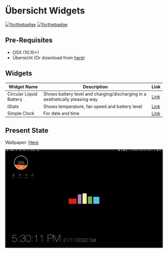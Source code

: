 # Übersicht Widgets
[![forthebadge](https://forthebadge.com/images/badges/powered-by-black-magic.svg)](https://forthebadge.com) [![forthebadge](https://forthebadge.com/images/badges/contains-cat-gifs.svg)](https://forthebadge.com)

## Pre-Requisites

- OSX (10.10+)
- Übersicht (Or download from [here](https://tracesof.net/uebersicht/))

## Widgets

| Widget Name             | Description                                                                  | Link                                                                           |
|-------------------------|------------------------------------------------------------------------------|--------------------------------------------------------------------------------|
| Circular Liquid Battery | Shows battery level and charging/discharging in a aesthetically pleasing way | [Link](http://tracesof.net/uebersicht-widgets/#circular-liquid-battery-widget) |
| iStats                  | Shows temperature, fan speed and battery level                               | [Link](http://tracesof.net/uebersicht-widgets/#istats_widget)                  |
| Simple Clock            | For date and time                                                            | [Link](http://tracesof.net/uebersicht-widgets/#simple-clock)                   |

## Present State

Wallpaper: [Here](http://simpledesktops.com/browse/desktops/2015/jul/07/inside-out/)

<img src="present_state.gif">
